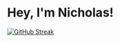 # Hey, I'm Nicholas!

[![GitHub Streak](https://streak-stats.demolab.com?user=nstone213&theme=dracula&hide_border=true)](https://git.io/streak-stats)
